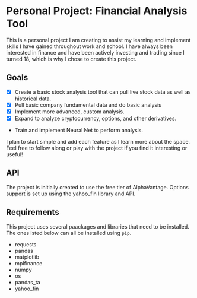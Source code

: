 # Personal Project: Financial Analysis Tool

This is a personal project I am creating to assist my learning and implement skills I have gained throughout work and school. I have always been interested in finance and have been actively investing and trading since I turned 18, which is why I chose to create this project.

## Goals
- [x] Create a basic stock analysis tool that can pull live stock data as well as historical data.
- [x] Pull basic company fundamental data and do basic analysis
- [x] Implement more advanced, custom analysis.
- [x] Expand to analyze cryptocurrency, options, and other derivatives.
- Train and implement Neural Net to perform analysis.

I plan to start simple and add each feature as I learn more about the space. Feel free to follow along or play with the project if you find it interesting or useful!

## API
The project is initially created to use the free tier of AlphaVantage. Options support is set up using the yahoo_fin library and API.

## Requirements
This project uses several paackages and libraries that need to be installed. The ones isted below can all be installed using 	```pip```.
- requests
- pandas
- matplotlib
- mplfinance
- numpy
- os
- pandas_ta
- yahoo_fin
